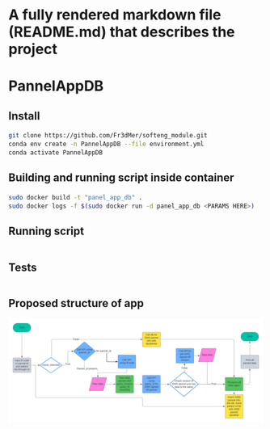 # A fully rendered markdown file (README.md) that describes the project

# PannelAppDB

## Install 
```bash
git clone https://github.com/Fr3dMer/softeng_module.git
conda env create -n PannelAppDB --file environment.yml
conda activate PannelAppDB
```

## Building and running script inside container 
```bash
sudo docker build -t "panel_app_db" .
sudo docker logs -f $(sudo docker run -d panel_app_db <PARAMS HERE>)
```


## Running script 
```bash


```

## Tests
```bash


```



## Proposed structure of app
![flow chart showing structure of app](docs/Flowchart.png)

